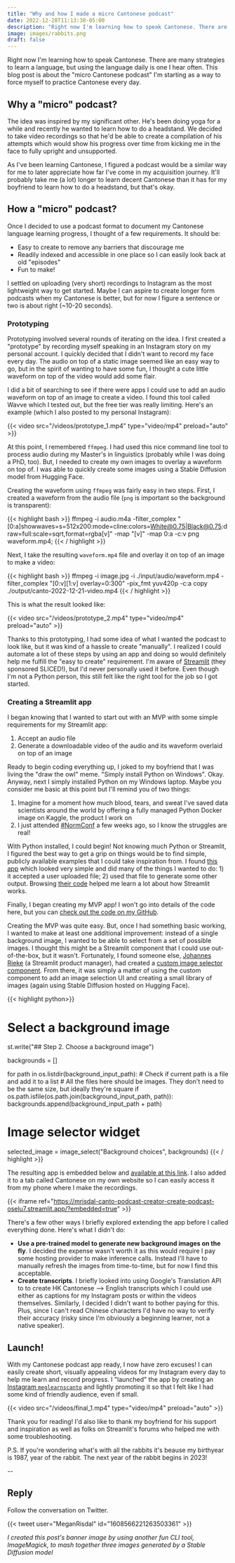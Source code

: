 ```yaml
---
title: "Why and how I made a micro Cantonese podcast"
date: 2022-12-28T11:13:38-05:00
description: "Right now I'm learning how to speak Cantonese. There are many strategies to learn a language, but using the language daily is one I hear often. This blog post is about the 'micro Cantonese podcast' I'm starting as a way to force myself to practice Cantonese every day."
image: images/rabbits.png
draft: false
---
```


Right now I'm learning how to speak Cantonese. There are many strategies to learn a language, but using the language daily is one I hear often. This blog post is about the "micro Cantonese podcast" I'm starting as a way to force myself to practice Cantonese every day.

## Why a "micro" podcast?

The idea was inspired by my significant other. He's been doing yoga for a while and recently he wanted to learn how to do a headstand. We decided to take video recordings so that he'd be able to create a compilation of his attempts which would show his progress over time from kicking me in the face to fully upright and unsupported.

As I've been learning Cantonese, I figured a podcast would be a similar way for me to later appreciate how far I've come in my acquisition journey. It'll probably take me (a lot) longer to learn decent Cantonese than it has for my boyfriend to learn how to do a headstand, but that's okay.

## How a "micro" podcast?

Once I decided to use a podcast format to document my Cantonese language learning progress, I thought of a few requirements. It should be:

* Easy to create to remove any barriers that discourage me
* Readily indexed and accessible in one place so I can easily look back at old "episodes"
* Fun to make!

I settled on uploading (very short) recordings to Instagram as the most lightweight way to get started. Maybe I can aspire to create longer form podcasts when my Cantonese is better, but for now I figure a sentence or two is about right (~10-20 seconds). 

### Prototyping

Prototyping involved several rounds of iterating on the idea. I first created a "prototype" by recording myself speaking in an Instagram story on my personal account. I quickly decided that I didn't want to record my face every day. The audio on top of a static image seemed like an easy way to go, but in the spirit of wanting to have some fun, I thought a cute little waveform on top of the video would add some flair.

I did a bit of searching to see if there were apps I could use to add an audio waveform on top of an image to create a video. I found this tool called Wavve which I tested out, but the free tier was really limiting. Here's an example (which I also posted to my personal Instagram):

{{< video src="/videos/prototype_1.mp4" type="video/mp4" preload="auto" >}}

At this point, I remembered `ffmpeg`. I had used this nice command line tool to process audio during my Master's in linguistics (probably while I was doing a PhD, too). But, I needed to create my own images to overlay a waveform on top of. I was able to quickly create some images using a Stable Diffusion model from Hugging Face.

Creating the waveform using `ffmpeg` was fairly easy in two steps. First, I created a waveform from the audio file (`png` is important so the background is transparent):

{{< highlight bash >}}
ffmpeg -i audio.m4a -filter_complex "[0:a]showwaves=s=512x200:mode=cline:colors=White@0.75|Black@0.75:draw=full:scale=sqrt,format=rgba[v]" -map "[v]" -map 0:a -c:v png waveform.mp4;
{{< / highlight >}}

Next, I take the resulting `waveform.mp4` file and overlay it on top of an image to make a video:

{{< highlight bash >}}
ffmpeg -i image.jpg -i ./input/audio/waveform.mp4 -filter_complex "[0:v][1:v] overlay=0:300" -pix_fmt yuv420p -c:a copy ./output/canto-2022-12-21-video.mp4
{{< / highlight >}}

This is what the result looked like:

{{< video src="/videos/prototype_2.mp4" type="video/mp4" preload="auto" >}}

Thanks to this prototyping, I had some idea of what I wanted the podcast to look like, but it was kind of a hassle to create "manually". I realized I could automate a lot of these steps by using an app and doing so would definitely help me fulfill the "easy to create" requirement. I'm aware of [Streamlit](https://streamlit.io/) (they sponsored SLICED!), but I'd never personally used it before. Even though I'm not a Python person, this still felt like the right tool for the job so I got started.


### Creating a Streamlit app

I began knowing that I wanted to start out with an MVP with some simple requirements for my Streamlit app:

1. Accept an audio file
2. Generate a downloadable video of the audio and its waveform overlaid on top of an image

Ready to begin coding everything up, I joked to my boyfriend that I was living the "draw the owl" meme. "Simply install Python on Windows". Okay. Anyway, next I simply installed Python on my Windows laptop. Maybe you consider me basic at this point but I'll remind you of two things:

1. Imagine for a moment how much blood, tears, and sweat I've saved data scientists around the world by offering a fully managed Python Docker image on Kaggle, the product I work on
2. I just attended [#NormConf](https://normconf.com/) a few weeks ago, so I know the struggles are real!

With Python installed, I could begin! Not knowing much Python or Streamlit, I figured the best way to get a grip on things would be to find simple, publicly available examples that I could take inspiration from. I found [this app](https://bgremoval.streamlit.app/) which looked very simple and did many of the things I wanted to do: 1) it accepted a user uploaded file; 2) used that file to generate some other output. Browsing [their code](https://github.com/tyler-simons/BackgroundRemoval) helped me learn a lot about how Streamlit works.

Finally, I began creating my MVP app! I won't go into details of the code here, but you can [check out the code on my GitHub](https://github.com/mrisdal/canto-podcast-creator).

Creating the MVP was quite easy. But, once I had something basic working, I wanted to make at least one additional improvement: instead of a single background image, I wanted to be able to select from a set of possible images. I thought this might be a Streamlit component that I could use out-of-the-box, but it wasn't. Fortunately, I found someone else, [Johannes Rieke](https://github.com/jrieke) (a Streamlit product manager), had created a [custom image selector component](https://github.com/jrieke/streamlit-image-select). From there, it was simply a matter of using the custom component to add an image selection UI and creating a small library of images (again using Stable Diffusion hosted on Hugging Face).

{{< highlight python>}}
# Select a background image
st.write("## Step 2. Choose a background image")

backgrounds = []

for path in os.listdir(background_input_path):
    # Check if current path is a file and add it to a list
    # All the files here should be images. They don't need to be the same size, but ideally they're square
    if os.path.isfile(os.path.join(background_input_path, path)):
        backgrounds.append(background_input_path + path)

# Image selector widget
selected_image = image_select("Background choices", backgrounds)
{{< / highlight >}}

The resulting app is embedded below and [available at this link](https://mrisdal-canto-podcast-creator-create-podcast-oselu7.streamlit.app/). I also added it to a tab called Cantonese on my own website so I can easily access it from my phone where I make the recordings. 

{{< iframe ref="https://mrisdal-canto-podcast-creator-create-podcast-oselu7.streamlit.app/?embedded=true" >}}

There's a few other ways I briefly explored extending the app before I called everything done. Here's what I didn't do:

* **Use a pre-trained model to generate new background images on the fly**. I decided the expense wasn't worth it as this would require I pay some hosting provider to make inference calls. Instead I'll have to manually refresh the images from time-to-time, but for now I find this acceptable.
* **Create transcripts**. I briefly looked into using Google's Translation API to to create HK Cantonese --> English transcripts which I could use either as captions for my Instagram posts or within the videos themselves. Similarly, I decided I didn't want to bother paying for this. Plus, since I can't read Chinese characters I'd have no way to verify their accuracy (risky since I'm obviously a beginning learner, not a native speaker).

## Launch!

With my Cantonese podcast app ready, I now have zero excuses! I can easily create short, visually appealing videos for my Instagram every day to help me learn and record progress. I "launched" the app by creating an [Instagram `meglearnscanto`](https://www.instagram.com/meglearnscanto/) and lightly promoting it so that I felt like I had some kind of friendly audience, even if small.

{{< video src="/videos/final_1.mp4" type="video/mp4" preload="auto" >}}

Thank you for reading! I'd also like to thank my boyfriend for his support and inspiration as well as folks on Streamlit's forums who helped me with some troubleshooting.

P.S. If you're wondering what's with all the rabbits it's beause my birthyear is 1987, year of the rabbit. The next year of the rabbit begins in 2023!

-- 

## Reply

Follow the conversation on Twitter.

{{< tweet user="MeganRisdal" id="1608566221263503361" >}}

_I created this post's banner image by using another fun CLI tool, ImageMagick, to mash together three images generated by a Stable Diffusion model_